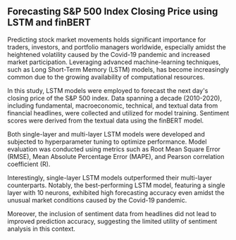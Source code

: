 
## Forecasting S&P 500 Index Closing Price using LSTM and finBERT

Predicting stock market movements holds significant importance for traders, investors, and portfolio managers worldwide, especially amidst the heightened volatility caused by the Covid-19 pandemic and increased market participation. Leveraging advanced machine-learning techniques, such as Long Short-Term Memory (LSTM) models, has become increasingly common due to the growing availability of computational resources.

In this study, LSTM models were employed to forecast the next day's closing price of the S&P 500 index. Data spanning a decade (2010-2020), including fundamental, macroeconomic, technical, and textual data from financial headlines, were collected and utilized for model training. Sentiment scores were derived from the textual data using the finBERT model.

Both single-layer and multi-layer LSTM models were developed and subjected to hyperparameter tuning to optimize performance. Model evaluation was conducted using metrics such as Root Mean Square Error (RMSE), Mean Absolute Percentage Error (MAPE), and Pearson correlation coefficient (R).

Interestingly, single-layer LSTM models outperformed their multi-layer counterparts. Notably, the best-performing LSTM model, featuring a single layer with 10 neurons, exhibited high forecasting accuracy even amidst the unusual market conditions caused by the Covid-19 pandemic.

Moreover, the inclusion of sentiment data from headlines did not lead to improved prediction accuracy, suggesting the limited utility of sentiment analysis in this context.
